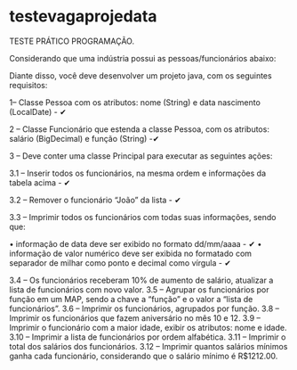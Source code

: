 # testevagaprojedata
TESTE PRÁTICO PROGRAMAÇÃO.

Considerando que uma indústria possui as pessoas/funcionários abaixo:

Diante disso, você deve desenvolver um projeto java, com os seguintes requisitos:

1– Classe Pessoa com os atributos: nome (String) e data nascimento (LocalDate) - ✔

2 – Classe Funcionário que estenda a classe Pessoa, com os atributos: salário (BigDecimal) e função (String) -✔

3 – Deve conter uma classe Principal para executar as seguintes ações:

  3.1 – Inserir todos os funcionários, na mesma ordem e informações da tabela acima - ✔
  
  3.2 – Remover o funcionário “João” da lista - ✔
  
  3.3 – Imprimir todos os funcionários com todas suas informações, sendo que:
  
  • informação de data deve ser exibido no formato dd/mm/aaaa - ✔
  • informação de valor numérico deve ser exibida no formatado com separador de milhar como ponto e decimal como vírgula - ✔
    
3.4 – Os funcionários receberam 10% de aumento de salário, atualizar a lista de funcionários com novo valor.
3.5 – Agrupar os funcionários por função em um MAP, sendo a chave a “função” e o valor a “lista de funcionários”.
3.6 – Imprimir os funcionários, agrupados por função.
3.8 – Imprimir os funcionários que fazem aniversário no mês 10 e 12.
3.9 – Imprimir o funcionário com a maior idade, exibir os atributos: nome e idade.
3.10 – Imprimir a lista de funcionários por ordem alfabética.
3.11 – Imprimir o total dos salários dos funcionários.
3.12 – Imprimir quantos salários mínimos ganha cada funcionário, considerando que o salário mínimo é R$1212.00.
